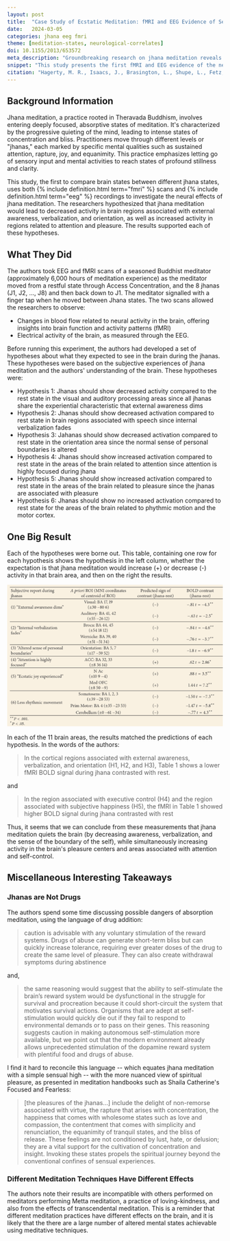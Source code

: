 ```yaml
---
layout: post
title:  "Case Study of Ecstatic Meditation: fMRI and EEG Evidence of Self-Stimulating a Reward System"
date:   2024-03-05
categories: jhana eeg fmri
theme: [meditation-states, neurological-correlates]
doi: 10.1155/2013/653572
meta_description: "Groundbreaking research on jhana meditation reveals how experienced meditators activate brain reward systems. First fMRI and EEG study shows ecstatic meditation quiets the brain while increasing activity in pleasure centers and attention regions."
snippet: "This study presents the first fMRI and EEG evidence of the neural effects of jhana meditation. The results show that jhana meditation quiets the brain, while simultaneously increasing activity in the brain's pleasure centers and areas associated with attention and self-control."
citation: "Hagerty, M. R., Isaacs, J., Brasington, L., Shupe, L., Fetz, E. E., & Cramer, S. C. (2013). Case Study of Ecstatic Meditation: fMRI and EEG Evidence of Self-Stimulating a Reward System. In *Neural Plasticity* (Vol. 2013, pp. 1–12). Hindawi Limited. [10.1155/2013/653572](https://doi.org/10.1155/2013/653572)"
---
```


## Background Information

Jhana meditation, a practice rooted in Theravada Buddhism, involves entering deeply focused, absorptive states of meditation. It's characterized by the progressive quieting of the mind, leading to intense states of concentration and bliss. Practitioners move through different levels or "jhanas," each marked by specific mental qualities such as sustained attention, rapture, joy, and equanimity. This practice emphasizes letting go of sensory input and mental activities to reach states of profound stillness and clarity.

This study, the first to compare brain states between different jhana states,  uses both {% include definition.html term="fmri" %} scans and {% include definition.html term="eeg" %} recordings to investigate the neural effects of jhana meditation. The researchers hypothesized that jhana meditation would lead to decreased activity in brain regions associated with external awareness, verbalization, and orientation, as well as increased activity in regions related to attention and pleasure. The results supported each of these hypotheses.

## What They Did

The authors took EEG and fMRI scans of a seasoned Buddhist meditator (approximately 6,000 hours of meditation experience) as the meditator moved from a restful state through Access Concentration, and the 8 jhanas (J1, J2, ..., J8) and then back down to J1.  The meditator signalled with a finger tap when he moved between Jhana states.  The two scans allowed the researchers to observe:

* Changes in blood flow related to neural activity in the brain, offering insights into brain function and activity patterns (fMRI)
* Electrical activity of the brain, as measured through the EEG.

Before running this experiment, the authors had developed a set of hypotheses about what they expected to see in the brain during the jhanas.  These hypotheses were based on the subjective experiences of jhana meditation and the authors' understanding of the brain. These hypotheses were:

* Hypothesis 1: Jhanas should show decreased activity compared to the rest state in the visual and auditory processing areas since all jhanas share the experiential characteristic that external awareness dims
* Hypothesis 2: Jhanas should show decreased activation compared to rest state in brain regions associated with speech since internal verbalization fades
* Hypothesis 3: Jahanas should show decreased activation compared to rest state in the orientation area since the normal sense of personal boundaries is altered
* Hypothesis 4: Jhanas should show increased activation compared to rest state in the areas of the brain related to attention since attention is highly focused during jhana
* Hypothesis 5: Jhanas should show increased activation compared to rest state in the areas of the brain related to pleasure since the jhanas are associated with pleasure
* Hypothesis 6: Jhanas should show no increased activation compared to rest state for the areas of the brain related to phythmic motion and the motor cortex.

## One Big Result

Each of the hypotheses were borne out.  This table, containing one row for each hypothesis shows the hypothesis in the left column, whether the expectation is that jhana meditation would increase (+) or decrease (-) activity in that brain area, and then on the right the results.

![Table of Hypotheses and Results. The left-most column contains the hypothesis, next is the location on the head at which brain waves were measured, followed by the hypothesis prediction for whether brain activity in that area should increase (+) or decrease.  The right-most table contains the difference in activity between the restful state and the jhanas.  In every case, the direction of the effect matches the hypothesis prediction.](/assets/article_images/ecstatic-meditation-reward-system/jhana_table.png)

In each of the 11 brain areas, the results matched the predictions of each hypothesis.  In the words of the authors:

> In the cortical regions associated with external awareness, verbalization, and orientation (H1, H2, and H3), Table 1 shows a lower fMRI BOLD signal during jhana contrasted with rest.

and

> In the region associated with executive control (H4) and the region associated with subjective happiness (H5), the fMRI in Table 1 showed higher BOLD signal during jhana contrasted with rest

Thus, it seems that we can conclude from these measurements that jhana meditation quiets the brain (by decreasing awareness, verbalization, and the sense of the boundary of the self), while simultaneously increasing activity in the brain's pleasure centers and areas associated with attention and self-control.

## Miscellaneous Interesting Takeaways

### Jhanas are Not Drugs

The authors spend some time discussing possible dangers of absorption meditation, using the language of drug addition:

> caution is advisable with any voluntary stimulation of the reward systems. Drugs of abuse can generate short-term bliss but can quickly increase tolerance, requiring ever greater doses of the drug to create the same level of pleasure. They can also create withdrawal symptoms during abstinence

and,

> the same reasoning would suggest that the ability to self-stimulate the brain’s reward system would be dysfunctional in the struggle for survival and procreation because it could short-circuit the system that motivates survival actions. Organisms that are adept at self-stimulation would quickly die out if they fail to respond to environmental demands or to pass on their genes. This reasoning suggests caution in making autonomous self-stimulation more available, but we point out that the modern environment already allows unprecedented stimulation of the dopamine reward system with plentiful food and drugs of abuse.

I find it hard to reconcile this language -- which equates jhana meditation with a simple sensual high -- with the more nuanced view of spiritual pleasure, as presented in meditation handbooks such as Shaila Catherine's Focused and Fearless:

> [the pleasures of the jhanas...] include the delight of non-remorse associated with virtue, the rapture that arises with concentration, the happiness that comes with wholesome states such as love and compassion, the contentment that comes with simplicity and renunciation, the equanimity of tranquil states, and the bliss of release. These feelings are not conditioned by lust, hate, or delusion; they are a vital support for the cultivation of concentration and insight. Invoking these states propels the spiritual journey beyond the conventional confines of sensual experiences.

### Different Meditation Techniques Have Different Effects

The authors note their results are incompatible with others performed on meditators performing Metta meditation, a practice of loving-kindness, and also from the effects of transcendental meditation.  This is a reminder that different meditation practices have different effects on the brain, and it is likely that the there are a large number of altered mental states achievable using meditative techniques.
